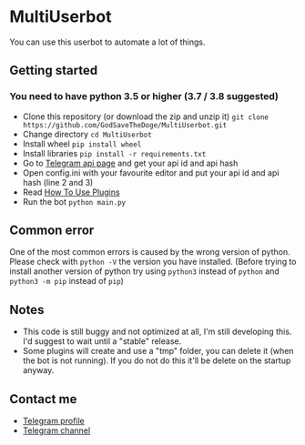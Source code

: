 # MultiUserbot

You can use this userbot to automate a lot of things.

## Getting started

### You need to have python 3.5 or higher (3.7 / 3.8 suggested)

-   Clone this repository (or download the zip and unzip it) `git clone https://github.com/GodSaveTheDoge/MultiUserbot.git`
-   Change directory `cd MultiUserbot `
-   Install wheel `pip install wheel`
-   Install libraries `pip install -r requirements.txt`
-   Go to [Telegram api page](https://my.telegram.org/apps) and get your api id and api hash
-   Open config.ini with your favourite editor and put your api id and api hash (line 2 and 3)
-   Read [How To Use Plugins](plugins/HowToUsePlugins.md)
-   Run the bot `python main.py `

## Common error

One of the most common errors is caused by the wrong version of python. Please check with `python -V` the version you have installed.
(Before trying to install another version of python try using `python3` instead of `python` and `python3 -m pip` instead of `pip`)

## Notes

-   This code is still buggy and not optimized at all, I'm still developing this. I'd suggest to wait until a "stable" release.
-   Some plugins will create and use a "tmp" folder, you can delete it (when the bot is not running). If you do not do this it'll be delete on the startup anyway.

## Contact me

-   [Telegram profile](https://t.me/GodSaveTheDoge)
-   [Telegram channel](https://t.me/GodSaveTheBots)